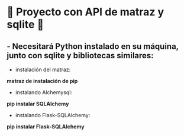 <h1> 🐍 Proyecto con API de matraz y sqlite 🐍 </h1>

<h2> - Necesitará Python instalado en su máquina, junto con sqlite y bibliotecas similares: </h2>

- instalación del matraz:

<b> matraz de instalación de pip </b>

- instalando Alchemysql:

<b> pip instalar SQLAlchemy </b>

- instalando Flask-SQLAlchemy:

<b> pip instalar Flask-SQLAlchemy </b>
